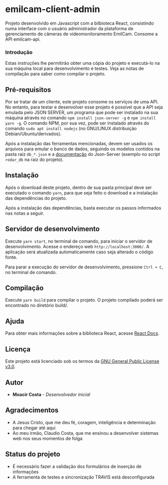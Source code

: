 # emilcam-client-admin
Projeto desenvolvido em Javascript com a bilbioteca React, consistindo numa interface com o usuário administrador da plataforma de gerenciamento de câmeras de videomonitoramento EmilCam. Consome a API emilcam-api.

### Introdução

Estas instruções lhe permitirão obter uma cópia do projeto e executá-lo na sua máquina local para desenvolvimento e testes. Veja as notas de compilação para saber como compilar o projeto.

## Pré-requisitos

Por se tratar de um cliente, este projeto consome os serviços de uma API. No entanto, para testar e desenvolver esse projeto é possível que a API seja emulada pelo JSON SERVER, um programa que pode ser instalado na sua máquina através no comando `npm install json-server -g` e `npm install yarn -g`. O comando NPM, por sua vez, pode ser instalado através do comando `sudo apt install nodejs` (no GNU/LINUX distribuição Debian/Ubuntu/derivados).

Após a instalação das ferramentas mencionadas, devem ser usados os arquivos para emular o banco de dados, seguindo os modelos contidos na pasta raiz `db_*.json` e a [documentação](https://github.com/typicode/json-server/blob/master/README.md) do Json-Server (exemplo no script `rodar_db` na raiz do projeto).

## Instalação

Após o download deste projeto, dentro de sua pasta principal deve ser executado o comando `yarn`, para que seja feito o download e a instalação das dependências do projeto.

Após a instalação das dependências, basta executar os passos informados nas notas a seguir.

## Servidor de desenvolvimento

Execute `yarn start`, no terminal de comando, para iniciar o servidor de desenvolvimento. Acesse o endereço web `http://localhost:3000/`. A aplicação será atualizada automaticamente caso seja alterado o código fonte.

Para parar a execução do servidor de desenvolvimento, pressione `Ctrl + C`, no terminal de comando.

## Compilação

Execute `yarn build` para compilar o projeto. O projeto compilado poderá ser encontrado no diretório build/.

## Ajuda

Para obter mais informações sobre a biblioteca React, acesse [React Docs](https://pt-br.reactjs.org/docs/getting-started.html).

## Licença

Este projeto está licenciado sob os termos da [GNU General Public License v3.0](http://licencas.softwarelivre.org/gpl-3.0.pt-br.html).

## Autor

* **Moacir Costa** - *Desenvolvedor inicial*

## Agradecimentos

* A Jesus Cristo, que me deu fé, coragem, inteligência e determinação para chegar até aqui
* Ao meu irmão, Claudio Costa, que me ensinou a desenvolver sistemas web nos seus momentos de folga

## Status do projeto

* É necessário fazer a validação dos formulários de inserção de informações
* A ferramenta de testes e sincronização TRAVIS está desconfigurada
